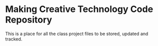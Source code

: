 # Making Creative Technology Code Repository

This is a place for all the class project files to be stored, updated and tracked.
